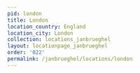 ```yaml
---
pid: london
title: London
location_country: England
location_city: London
collection: locations_janbrueghel
layout: locationpage_janbrueghel
order: '022'
permalink: /janbrueghel/locations/london
---
```

